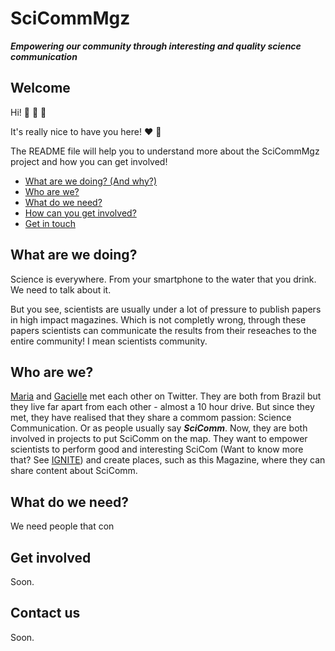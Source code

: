 # SciCommMgz

***Empowering our community through interesting and quality science communication***

## Welcome

Hi! :wave: :wave: :wave:

It's really nice to have you here! :heart: :tada:

The README file will help you to understand more about the SciCommMgz project and how you can get involved!

* [What are we doing? (And why?)](#what-are-we-doing)
* [Who are we?](#who-are-we)
* [What do we need?](#what-do-we-need)
* [How can you get involved?](#get-involved)
* [Get in touch](#contact-us)

## What are we doing?

Science is everywhere. From your smartphone to the water that you drink. We need to talk about it. 

But you see, scientists are usually under a lot of pressure to publish papers in high impact magazines. Which is not completly wrong, through these papers scientists can communicate the results from their reseaches to the entire community! I mean scientists community.



## Who are we?

[Maria][link_mlbonatelli] and [Gacielle][link_graciellehigino] met each other on Twitter. They are both from Brazil but they live far apart from each other - almost a 10 hour drive. But since they met, they have realised that they share a commom passion: Science Communication. Or as people usually say ***SciComm***.
Now, they are both involved in projects to put SciComm on the map. They want to empower scientists to perform good and interesting SciCom (Want to know more that? See [IGNITE][link_ignite]) and create places, such as this Magazine, where they can share content about SciComm.

## What do we need?

We need people that con

## Get involved
Soon.

## Contact us
Soon.


[link_mlbonatelli]: https://github.com/mlbonatelli
[link_graciellehigino]: https://github.com/graciellehigino
[link_ignite]: https://github.com/graciellehigino/IGNITE
